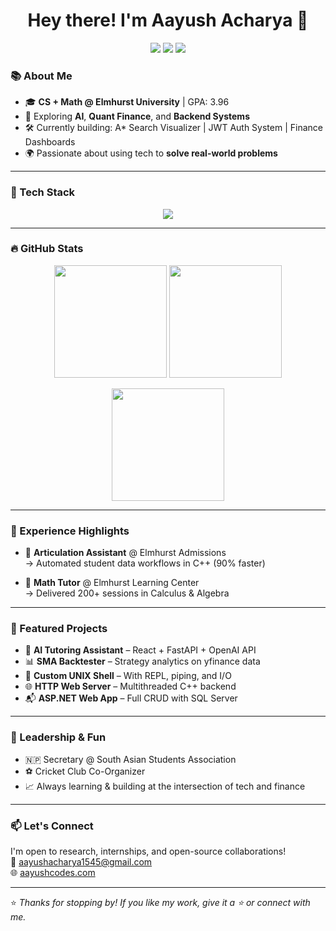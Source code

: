 <h1 align="center">Hey there! I'm Aayush Acharya 👋</h1>

<!--
<p align="center">
  <img src="https://readme-typing-svg.herokuapp.com?font=Fira+Code&weight=500&size=22&pause=1000&color=4A90E2&center=true&vCenter=true&width=435&lines=AI+%7C+Finance+%7C+Fullstack+Developer;I+code+for+impact+%F0%9F%92%BB;Python+%7C+C%2B%2B+%7C+React+%7C+FastAPI+%7C+TailwindCSS" alt="Typing SVG" />
</p>
!-->
<p align="center">
  <a href="mailto:aayushacharya1545@gmail.com"><img src="https://img.shields.io/badge/Email-D14836?style=flat-square&logo=gmail&logoColor=white"/></a>
  <a href="https://aayushcodes.com"><img src="https://img.shields.io/badge/Portfolio-000?style=flat-square&logo=Firefox&logoColor=white"/></a>
  <a href="https://www.linkedin.com/in/aayush4515/"><img src="https://img.shields.io/badge/LinkedIn-0A66C2?style=flat-square&logo=linkedin&logoColor=white"/></a>
</p>

### 📚 About Me

- 🎓 **CS + Math @ Elmhurst University** | GPA: 3.96  
- 🧠 Exploring **AI**, **Quant Finance**, and **Backend Systems**  
- 🛠️ Currently building: A* Search Visualizer | JWT Auth System | Finance Dashboards  
- 🌍 Passionate about using tech to **solve real-world problems**

---

### 🧰 Tech Stack

<p align="center">
  <img src="https://skillicons.dev/icons?i=cpp,python,java,js,react,tailwind,fastapi,docker,git,linux,html,css,netlify,vercel,github,mysql,vscode,cs&perline=9" />
</p>

---

### 🔥 GitHub Stats

<p align="center">
  <img src="https://github-readme-stats.vercel.app/api?username=aayush4515&show_icons=true&theme=tokyonight&hide=contribs,prs" height="180em"/>
  <img src="https://github-readme-streak-stats.herokuapp.com/?user=aayush4515&theme=tokyonight" height="180em"/>
</p>

<p align="center">
  <img src="https://github-readme-stats.vercel.app/api/top-langs/?username=aayush4515&layout=compact&theme=tokyonight" height="180em"/>
</p>

---

### 💼 Experience Highlights

- 🔧 **Articulation Assistant** @ Elmhurst Admissions  
  → Automated student data workflows in C++ (90% faster)

- 📘 **Math Tutor** @ Elmhurst Learning Center  
  → Delivered 200+ sessions in Calculus & Algebra

---

### 🚀 Featured Projects

- 🤖 **AI Tutoring Assistant** – React + FastAPI + OpenAI API  
- 📊 **SMA Backtester** – Strategy analytics on yfinance data  
- 🐚 **Custom UNIX Shell** – With REPL, piping, and I/O  
- 🌐 **HTTP Web Server** – Multithreaded C++ backend  
- 📬 **ASP.NET Web App** – Full CRUD with SQL Server

---

### 🏏 Leadership & Fun

- 🇳🇵 Secretary @ South Asian Students Association  
- ⚽ Cricket Club Co-Organizer  
- 📈 Always learning & building at the intersection of tech and finance

---

### 📫 Let's Connect

I'm open to research, internships, and open-source collaborations!  
📧 aayushacharya1545@gmail.com  
🌐 [aayushcodes.com](https://aayushcodes.com)

---

⭐ *Thanks for stopping by! If you like my work, give it a ⭐ or connect with me.*
